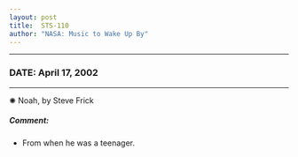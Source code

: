 ```yaml
---
layout: post
title:  STS-110
author: "NASA: Music to Wake Up By"
---
```


----
### DATE: April 17, 2002
----
✺ Noah, by Steve Frick

##### Comment:
* From when he was a teenager.
